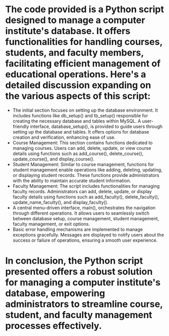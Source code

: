 # The code provided is a Python script designed to manage a computer institute's database. It offers functionalities for handling courses, students, and faculty members, facilitating efficient management of educational operations. Here's a detailed discussion expanding on the various aspects of this script:
- The initial section focuses on setting up the database environment. It includes functions like db_setup() and tb_setup() responsible for creating the necessary database and tables within MySQL. A user-friendly interface, database_setup(), is provided to guide users through setting up the database and tables. It offers options for database creation and verification, enhancing ease of use.
- Course Management: This section contains functions dedicated to managing courses. Users can add, delete, update, or view course details using functions such as add_course(), delete_course(), update_course(), and display_course().
- Student Management: Similar to course management, functions for student management enable operations like adding, deleting, updating, or displaying student records. These functions provide administrators with the ability to maintain accurate student information.
- Faculty Management: The script includes functionalities for managing faculty records. Administrators can add, delete, update, or display faculty details using functions such as add_faculty(), delete_faculty(), update_name_faculty(), and display_faculty().
- A central menu-driven interface, main(), orchestrates the navigation through different operations. It allows users to seamlessly switch between database setup, course management, student management, faculty management, or exit options.
- Basic error handling mechanisms are implemented to manage exceptions gracefully. Messages are displayed to notify users about the success or failure of operations, ensuring a smooth user experience.
# In conclusion, the Python script presented offers a robust solution for managing a computer institute's database, empowering administrators to streamline course, student, and faculty management processes effectively.
